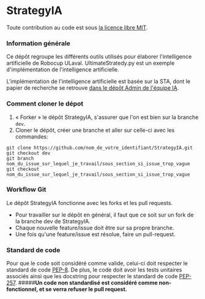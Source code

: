 # StrategyIA

Toute contribution au code est sous [la licence libre MIT](https://opensource.org/licenses/mit-license.php).

### Information générale
Ce dépôt regroupe les différents outils utilisés pour élaborer l'intelligence artificielle de Robocup ULaval.
UltimateStratedy.py est un exemple d'implémentation de l'intelligence artificielle.

L'implémentation de l'intelligence artificielle est basée sur la STA, dont le papier de recherche se retrouve [dans le dépôt Admin de l'équipe IA](https://github.com/RoboCupULaval/Admin/blob/master/documentation/white_paper_stp.pdf).

### Comment cloner le dépot
1. « Forker » le dépôt StrategyIA, s'assurer que l'on est bien sur la branche `dev`.
2. Cloner le dépôt, créer une branche et aller sur celle-ci avec les commandes:
```
git clone https://github.com/nom_de_votre_identifiant/StrategyIA.git
git checkout dev
git branch nom_du_issue_sur_lequel_je_travail/sous_section_si_issue_trop_vague
git checkout nom_du_issue_sur_lequel_je_travail/sous_section_si_issue_trop_vague
```

### Workflow Git
Le dépôt StrategyIA fonctionne avec les forks et les pull requests.
* Pour travailler sur le dépôt en général, il faut que ce soit sur un fork de la branche dev de StrategyIA.
* Chaque nouvelle feature/issue doit être sur sa propre branche.
* Une fois qu'une feature/issue est résolue, faire un pull-request.

### Standard de code
Pour que le code soit considéré comme valide, celui-ci doit respecter le standard de code [PEP-8](https://www.python.org/dev/peps/pep-0008/).
De plus, le code doit avoir les tests unitaires associés ainsi que les docstring pour respecter le standard de code [PEP-257](https://www.python.org/dev/peps/pep-0257/).
#####**Un code non standardisé est considéré comme non-fonctionnel, et se verra refuser le pull request.**
